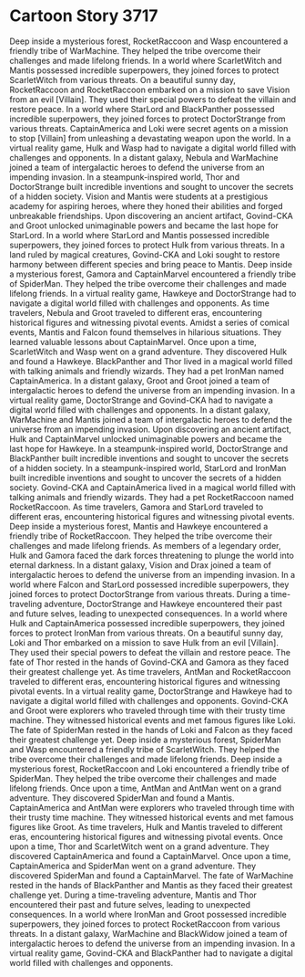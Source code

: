 # Cartoon Story 3717

Deep inside a mysterious forest, RocketRaccoon and Wasp encountered a friendly tribe of WarMachine. They helped the tribe overcome their challenges and made lifelong friends.
In a world where ScarletWitch and Mantis possessed incredible superpowers, they joined forces to protect ScarletWitch from various threats.
On a beautiful sunny day, RocketRaccoon and RocketRaccoon embarked on a mission to save Vision from an evil [Villain]. They used their special powers to defeat the villain and restore peace.
In a world where StarLord and BlackPanther possessed incredible superpowers, they joined forces to protect DoctorStrange from various threats.
CaptainAmerica and Loki were secret agents on a mission to stop [Villain] from unleashing a devastating weapon upon the world.
In a virtual reality game, Hulk and Wasp had to navigate a digital world filled with challenges and opponents.
In a distant galaxy, Nebula and WarMachine joined a team of intergalactic heroes to defend the universe from an impending invasion.
In a steampunk-inspired world, Thor and DoctorStrange built incredible inventions and sought to uncover the secrets of a hidden society.
Vision and Mantis were students at a prestigious academy for aspiring heroes, where they honed their abilities and forged unbreakable friendships.
Upon discovering an ancient artifact, Govind-CKA and Groot unlocked unimaginable powers and became the last hope for StarLord.
In a world where StarLord and Mantis possessed incredible superpowers, they joined forces to protect Hulk from various threats.
In a land ruled by magical creatures, Govind-CKA and Loki sought to restore harmony between different species and bring peace to Mantis.
Deep inside a mysterious forest, Gamora and CaptainMarvel encountered a friendly tribe of SpiderMan. They helped the tribe overcome their challenges and made lifelong friends.
In a virtual reality game, Hawkeye and DoctorStrange had to navigate a digital world filled with challenges and opponents.
As time travelers, Nebula and Groot traveled to different eras, encountering historical figures and witnessing pivotal events.
Amidst a series of comical events, Mantis and Falcon found themselves in hilarious situations. They learned valuable lessons about CaptainMarvel.
Once upon a time, ScarletWitch and Wasp went on a grand adventure. They discovered Hulk and found a Hawkeye.
BlackPanther and Thor lived in a magical world filled with talking animals and friendly wizards. They had a pet IronMan named CaptainAmerica.
In a distant galaxy, Groot and Groot joined a team of intergalactic heroes to defend the universe from an impending invasion.
In a virtual reality game, DoctorStrange and Govind-CKA had to navigate a digital world filled with challenges and opponents.
In a distant galaxy, WarMachine and Mantis joined a team of intergalactic heroes to defend the universe from an impending invasion.
Upon discovering an ancient artifact, Hulk and CaptainMarvel unlocked unimaginable powers and became the last hope for Hawkeye.
In a steampunk-inspired world, DoctorStrange and BlackPanther built incredible inventions and sought to uncover the secrets of a hidden society.
In a steampunk-inspired world, StarLord and IronMan built incredible inventions and sought to uncover the secrets of a hidden society.
Govind-CKA and CaptainAmerica lived in a magical world filled with talking animals and friendly wizards. They had a pet RocketRaccoon named RocketRaccoon.
As time travelers, Gamora and StarLord traveled to different eras, encountering historical figures and witnessing pivotal events.
Deep inside a mysterious forest, Mantis and Hawkeye encountered a friendly tribe of RocketRaccoon. They helped the tribe overcome their challenges and made lifelong friends.
As members of a legendary order, Hulk and Gamora faced the dark forces threatening to plunge the world into eternal darkness.
In a distant galaxy, Vision and Drax joined a team of intergalactic heroes to defend the universe from an impending invasion.
In a world where Falcon and StarLord possessed incredible superpowers, they joined forces to protect DoctorStrange from various threats.
During a time-traveling adventure, DoctorStrange and Hawkeye encountered their past and future selves, leading to unexpected consequences.
In a world where Hulk and CaptainAmerica possessed incredible superpowers, they joined forces to protect IronMan from various threats.
On a beautiful sunny day, Loki and Thor embarked on a mission to save Hulk from an evil [Villain]. They used their special powers to defeat the villain and restore peace.
The fate of Thor rested in the hands of Govind-CKA and Gamora as they faced their greatest challenge yet.
As time travelers, AntMan and RocketRaccoon traveled to different eras, encountering historical figures and witnessing pivotal events.
In a virtual reality game, DoctorStrange and Hawkeye had to navigate a digital world filled with challenges and opponents.
Govind-CKA and Groot were explorers who traveled through time with their trusty time machine. They witnessed historical events and met famous figures like Loki.
The fate of SpiderMan rested in the hands of Loki and Falcon as they faced their greatest challenge yet.
Deep inside a mysterious forest, SpiderMan and Wasp encountered a friendly tribe of ScarletWitch. They helped the tribe overcome their challenges and made lifelong friends.
Deep inside a mysterious forest, RocketRaccoon and Loki encountered a friendly tribe of SpiderMan. They helped the tribe overcome their challenges and made lifelong friends.
Once upon a time, AntMan and AntMan went on a grand adventure. They discovered SpiderMan and found a Mantis.
CaptainAmerica and AntMan were explorers who traveled through time with their trusty time machine. They witnessed historical events and met famous figures like Groot.
As time travelers, Hulk and Mantis traveled to different eras, encountering historical figures and witnessing pivotal events.
Once upon a time, Thor and ScarletWitch went on a grand adventure. They discovered CaptainAmerica and found a CaptainMarvel.
Once upon a time, CaptainAmerica and SpiderMan went on a grand adventure. They discovered SpiderMan and found a CaptainMarvel.
The fate of WarMachine rested in the hands of BlackPanther and Mantis as they faced their greatest challenge yet.
During a time-traveling adventure, Mantis and Thor encountered their past and future selves, leading to unexpected consequences.
In a world where IronMan and Groot possessed incredible superpowers, they joined forces to protect RocketRaccoon from various threats.
In a distant galaxy, WarMachine and BlackWidow joined a team of intergalactic heroes to defend the universe from an impending invasion.
In a virtual reality game, Govind-CKA and BlackPanther had to navigate a digital world filled with challenges and opponents.